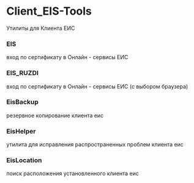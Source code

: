# Client_EIS-Tools
Утилиты для Клиента ЕИС

### EIS
вход по сертификату в Онлайн - сервисы ЕИС

### EIS_RUZDI
вход по сертификату в Онлайн - сервисы ЕИС (с выбором браузера)

### EisBackup
резервное копирование клиента еис

### EisHelper
утилита для исправления распространенных проблем клиента еис

### EisLocation
поиск расположения установленного клиента еис
